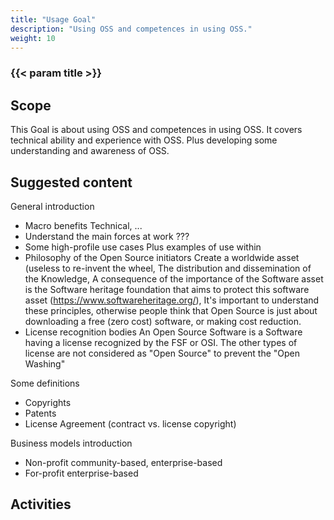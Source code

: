 ```yaml
---
title: "Usage Goal"
description: "Using OSS and competences in using OSS."
weight: 10
---
```


### {{< param title >}}

## Scope

This Goal is about using OSS and competences in using OSS. It covers technical ability and experience with OSS. Plus developing some understanding and awareness of OSS.

## Suggested content

General introduction

* Macro benefits Technical, ...
* Understand the main forces at work ???
* Some high-profile use cases Plus examples of use within <company>
* Philosophy of the Open Source initiators Create a worldwide asset (useless to re-invent the wheel, The distribution and dissemination of the Knowledge, A consequence of the importance of the Software asset is the Software heritage foundation that aims to protect this software asset (https://www.softwareheritage.org/), It's important to understand these principles, otherwise people think that Open Source is just about downloading a free (zero cost) software, or making cost reduction.
* License recognition bodies An Open Source  Software is a Software having a license recognized by the FSF or OSI. The other types of license are not considered as "Open Source" to prevent the "Open Washing"

Some definitions

* Copyrights
* Patents
* License Agreement (contract vs. license copyright)

Business models introduction

* Non-profit community-based, enterprise-based
* For-profit enterprise-based

## Activities

